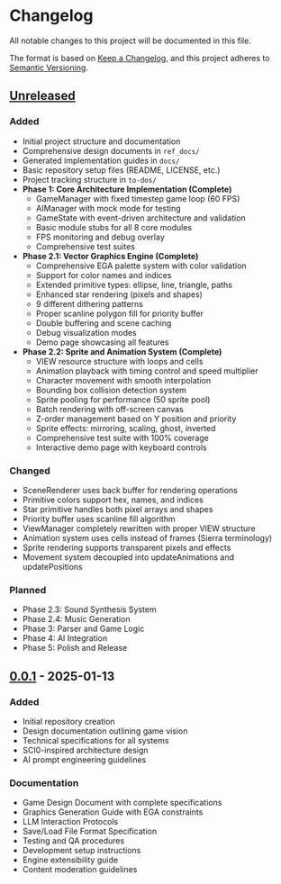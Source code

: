 # Changelog

All notable changes to this project will be documented in this file.

The format is based on [Keep a Changelog](https://keepachangelog.com/en/1.0.0/),
and this project adheres to [Semantic Versioning](https://semver.org/spec/v2.0.0.html).

## [Unreleased]

### Added

- Initial project structure and documentation
- Comprehensive design documents in `ref_docs/`
- Generated implementation guides in `docs/`
- Basic repository setup files (README, LICENSE, etc.)
- Project tracking structure in `to-dos/`
- **Phase 1: Core Architecture Implementation (Complete)**
  - GameManager with fixed timestep game loop (60 FPS)
  - AIManager with mock mode for testing
  - GameState with event-driven architecture and validation
  - Basic module stubs for all 8 core modules
  - FPS monitoring and debug overlay
  - Comprehensive test suites
- **Phase 2.1: Vector Graphics Engine (Complete)**
  - Comprehensive EGA palette system with color validation
  - Support for color names and indices
  - Extended primitive types: ellipse, line, triangle, paths
  - Enhanced star rendering (pixels and shapes)
  - 9 different dithering patterns
  - Proper scanline polygon fill for priority buffer
  - Double buffering and scene caching
  - Debug visualization modes
  - Demo page showcasing all features
- **Phase 2.2: Sprite and Animation System (Complete)**
  - VIEW resource structure with loops and cells
  - Animation playback with timing control and speed multiplier
  - Character movement with smooth interpolation
  - Bounding box collision detection system
  - Sprite pooling for performance (50 sprite pool)
  - Batch rendering with off-screen canvas
  - Z-order management based on Y position and priority
  - Sprite effects: mirroring, scaling, ghost, inverted
  - Comprehensive test suite with 100% coverage
  - Interactive demo page with keyboard controls

### Changed

- SceneRenderer uses back buffer for rendering operations
- Primitive colors support hex, names, and indices
- Star primitive handles both pixel arrays and shapes
- Priority buffer uses scanline fill algorithm
- ViewManager completely rewritten with proper VIEW structure
- Animation system uses cells instead of frames (Sierra terminology)
- Sprite rendering supports transparent pixels and effects
- Movement system decoupled into updateAnimations and updatePositions

### Planned

- Phase 2.3: Sound Synthesis System
- Phase 2.4: Music Generation
- Phase 3: Parser and Game Logic
- Phase 4: AI Integration
- Phase 5: Polish and Release

## [0.0.1] - 2025-01-13

### Added

- Initial repository creation
- Design documentation outlining game vision
- Technical specifications for all systems
- SCI0-inspired architecture design
- AI prompt engineering guidelines

### Documentation

- Game Design Document with complete specifications
- Graphics Generation Guide with EGA constraints
- LLM Interaction Protocols
- Save/Load File Format Specification
- Testing and QA procedures
- Development setup instructions
- Engine extensibility guide
- Content moderation guidelines

[Unreleased]: https://github.com/doublegate/Somnium/compare/v0.0.1...HEAD
[0.0.1]: https://github.com/doublegate/Somnium/releases/tag/v0.0.1
